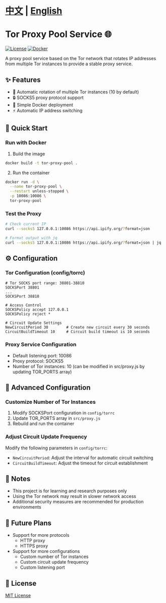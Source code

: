 # [中文](README_CN.md) | [English](README.md)

# Tor Proxy Pool Service 🌐

[![License](https://img.shields.io/badge/license-MIT-blue.svg)](LICENSE)
[![Docker](https://img.shields.io/badge/docker-ready-brightgreen.svg)](Dockerfile)

A proxy pool service based on the Tor network that rotates IP addresses from multiple Tor instances to provide a stable proxy service.

## ✨ Features

- 🔄 Automatic rotation of multiple Tor instances (10 by default)
- 🔒 SOCKS5 proxy protocol support
- 🚀 Simple Docker deployment
- ⚡ Automatic IP address switching

## 🚀 Quick Start

### Run with Docker

1. Build the image
```bash
docker build -t tor-proxy-pool .
```

2. Run the container
```bash
docker run -d \
  --name tor-proxy-pool \
  --restart unless-stopped \
  -p 10086:10086 \
  tor-proxy-pool
```

### Test the Proxy

```bash
# Check current IP
curl --socks5 127.0.0.1:10086 https://api.ipify.org/?format=json

# Format output with jq
curl --socks5 127.0.0.1:10086 https://api.ipify.org/?format=json | jq '.'
```

## ⚙️ Configuration

### Tor Configuration (config/torrc)

```plaintext
# Tor SOCKS port range: 38801-38810
SOCKSPort 38801
...
SOCKSPort 38810

# Access Control
SOCKSPolicy accept 127.0.0.1
SOCKSPolicy reject *

# Circuit Update Settings
NewCircuitPeriod 30        # Create new circuit every 30 seconds
CircuitBuildTimeout 10     # Circuit build timeout is 10 seconds
```

### Proxy Service Configuration

- Default listening port: 10086
- Proxy protocol: SOCKS5
- Number of Tor instances: 10 (can be modified in src/proxy.js by updating TOR_PORTS array)

## 🔧 Advanced Configuration

### Customize Number of Tor Instances

1. Modify SOCKSPort configuration in `config/torrc`
2. Update TOR_PORTS array in `src/proxy.js`
3. Rebuild and run the container

### Adjust Circuit Update Frequency

Modify the following parameters in `config/torrc`:
- `NewCircuitPeriod`: Adjust the interval for automatic circuit switching
- `CircuitBuildTimeout`: Adjust the timeout for circuit establishment

## 📝 Notes

- This project is for learning and research purposes only
- Using the Tor network may result in slower network access
- Additional security measures are recommended for production environments

## 🔮 Future Plans

- Support for more protocols
  - HTTP proxy
  - HTTPS proxy
- Support for more configurations
  - Custom number of Tor instances
  - Custom circuit update frequency
  - Custom listening port

## 📄 License

[MIT License](LICENSE)